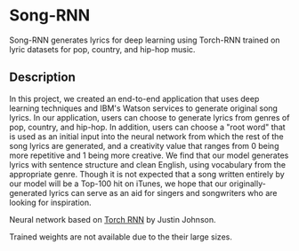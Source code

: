 # Song-RNN

Song-RNN generates lyrics for deep learning using Torch-RNN trained on lyric datasets for pop, country, and hip-hop music. 

## Description
In this project, we created an end-to-end application that uses deep learning techniques and IBM's Watson services to generate original song lyrics. In our application, users can choose to generate lyrics from genres of pop, country, and hip-hop. In addition, users can choose a "root word" that is used as an initial input into the neural network from which the rest of the song lyrics are generated, and a creativity value that ranges from 0 being more repetitive and 1 being more creative. We find that our model generates lyrics with sentence structure and clean English, using vocabulary from the appropriate genre. Though it is not expected that a song written entirely by our model will be a Top-100 hit on iTunes, we hope that our originally-generated lyrics can serve as an aid for singers and songwriters who are looking for inspiration.

Neural network based on [Torch RNN](https://github.com/jcjohnson/torch-rnn) by Justin Johnson. 

Trained weights are not available due to the their large sizes. 
